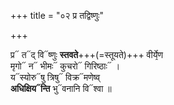 +++
title = "०२ प्र तद्विष्णुः"

+++

प्र᳓ त᳓द् वि᳓ष्णुः **स्तवते**+++(=स्तूयते)+++ वीर्ये᳙ण  
मृगो᳓ न᳓ भीमः᳓ कुचरो᳓ गिरिष्ठाः᳓ ।  
य᳓स्योरु᳓षु त्रिषु᳓ विक्र᳓मणेष्व्  
**अधिक्षिय᳓न्ति** भु᳓वनानि वि᳓श्वा ॥
